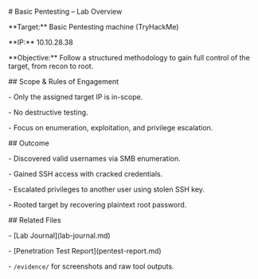\# Basic Pentesting – Lab Overview



\*\*Target:\*\* Basic Pentesting machine (TryHackMe)  

\*\*IP:\*\* 10.10.28.38  

\*\*Objective:\*\* Follow a structured methodology to gain full control of the target, from recon to root.



\## Scope \& Rules of Engagement

\- Only the assigned target IP is in-scope.

\- No destructive testing.

\- Focus on enumeration, exploitation, and privilege escalation.



\## Outcome

\- Discovered valid usernames via SMB enumeration.

\- Gained SSH access with cracked credentials.

\- Escalated privileges to another user using stolen SSH key.

\- Rooted target by recovering plaintext root password.



\## Related Files

\- \[Lab Journal](lab-journal.md)

\- \[Penetration Test Report](pentest-report.md)

\- `/evidence/` for screenshots and raw tool outputs.



